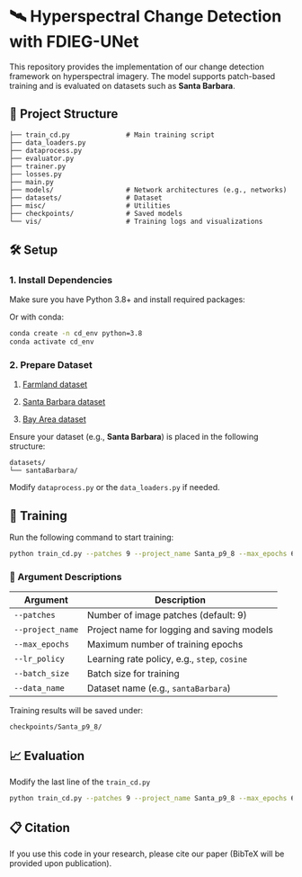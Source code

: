 
# 🛰️ Hyperspectral Change Detection with FDIEG-UNet

This repository provides the implementation of our change detection framework on hyperspectral imagery. The model supports patch-based training and is evaluated on datasets such as **Santa Barbara**.

## 📁 Project Structure

```
├── train_cd.py              # Main training script
├── data_loaders.py          
├── dataprocess.py              
├── evaluator.py   
├── trainer.py         
├── losses.py       
├── main.py                
├── models/                  # Network architectures (e.g., networks)
├── datasets/                # Dataset
├── misc/                    # Utilities    
├── checkpoints/             # Saved models
└── vis/                     # Training logs and visualizations
```

## 🛠️ Setup

### 1. Install Dependencies

Make sure you have Python 3.8+ and install required packages:

Or with conda:

```bash
conda create -n cd_env python=3.8
conda activate cd_env
```

### 2. Prepare Dataset

1. [Farmland dataset](https://rslab.ut.ac.ir/data)

2. [Santa Barbara dataset](https://citius.usc.es/investigacion/datasets/hyperspectral-change-detection-dataset)

3. [Bay Area dataset](https://citius.usc.es/investigacion/datasets/hyperspectral-change-detection-dataset)


Ensure your dataset (e.g., **Santa Barbara**) is placed in the following structure:

```
datasets/
└── santaBarbara/
```

Modify `dataprocess.py` or the `data_loaders.py` if needed.

## 🚀 Training

Run the following command to start training:

```bash
python train_cd.py --patches 9 --project_name Santa_p9_8 --max_epochs 60 --lr_policy step --batch_size 8 --data_name santaBarbara
```

### 🔧 Argument Descriptions

| Argument         | Description                                                  |
|------------------|--------------------------------------------------------------|
| `--patches`      | Number of image patches (default: 9)                         |
| `--project_name` | Project name for logging and saving models                   |
| `--max_epochs`   | Maximum number of training epochs                            |
| `--lr_policy`    | Learning rate policy, e.g., `step`, `cosine`                 |
| `--batch_size`   | Batch size for training                                      |
| `--data_name`    | Dataset name (e.g., `santaBarbara`)                          |

Training results will be saved under:
```
checkpoints/Santa_p9_8/
```

## 📈 Evaluation
Modify the last line of the `train_cd.py`
```bash
python train_cd.py --patches 9 --project_name Santa_p9_8 --max_epochs 60 --lr_policy step --batch_size 8 --data_name santaBarbara
```

## 📋 Citation

If you use this code in your research, please cite our paper (BibTeX will be provided upon publication).

